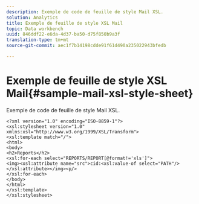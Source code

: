 ```yaml
---
description: Exemple de code de feuille de style Mail XSL.
solution: Analytics
title: Exemple de feuille de style XSL Mail
topic: Data workbench
uuid: 846ddf22-e6da-4d37-ba50-d75f850b9a3f
translation-type: tm+mt
source-git-commit: aec1f7b14198cdde91f61d490a235022943bfedb

---
```



# Exemple de feuille de style XSL Mail{#sample-mail-xsl-style-sheet}

Exemple de code de feuille de style Mail XSL.

```
<?xml version="1.0" encoding="ISO-8859-1"?>
<xsl:stylesheet version="1.0" xmlns:xsl="http://www.w3.org/1999/XSL/Transform">
<xsl:template match="/">
<html>
<body>
<h2>Reports</h2>
<xsl:for-each select="REPORTS/REPORT[@format!='xls']">
<img><xsl:attribute name="src">cid:<xsl:value-of select="PATH"/></xsl:attribute></img><p/>
</xsl:for-each>
</body>
</html>
</xsl:template>
</xsl:stylesheet>
```

